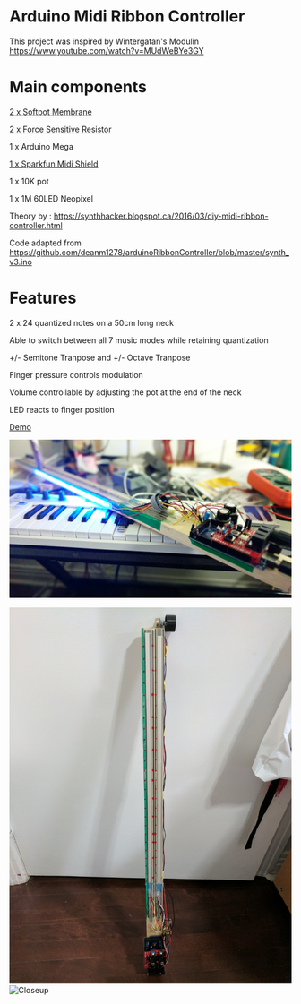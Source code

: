 # Arduino Midi Ribbon Controller

This project was inspired by Wintergatan's Modulin https://www.youtube.com/watch?v=MUdWeBYe3GY

# Main components

 
[2 x Softpot Membrane](https://www.sparkfun.com/products/8681)

[2 x Force Sensitive Resistor](https://www.sparkfun.com/products/9674)

1 x Arduino Mega

[1 x Sparkfun Midi Shield](https://www.sparkfun.com/products/12898)

1 x 10K pot

1 x 1M 60LED Neopixel 

Theory by : https://synthhacker.blogspot.ca/2016/03/diy-midi-ribbon-controller.html

Code adapted from https://github.com/deanm1278/arduinoRibbonController/blob/master/synth_v3.ino

# Features

2 x 24 quantized notes on a 50cm long neck

Able to switch between all 7 music modes while retaining quantization

+/- Semitone Tranpose and +/- Octave Tranpose

Finger pressure controls modulation

Volume controllable by adjusting the pot at the end of the neck

LED reacts to finger position

[Demo](https://youtu.be/UU3WkZmNJEc)

[![Demo](/3.jpg)](https://www.youtube.com/watch?v=UU3WkZmNJEc)

![Complete](/1.jpg)
![Closeup](/2.jpg)
